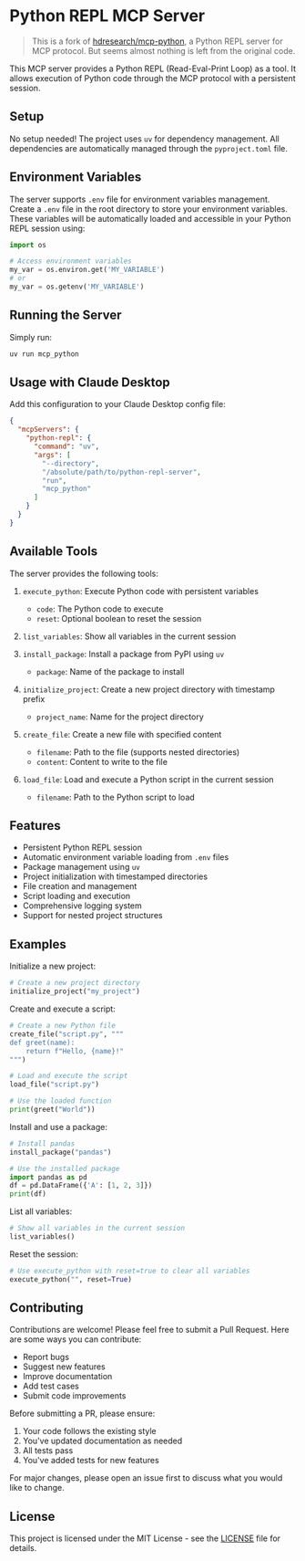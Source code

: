 # Python REPL MCP Server

> This is a fork of [hdresearch/mcp-python](https://github.com/hdresearch/mcp-python), a Python REPL server for MCP protocol. But seems almost nothing is left from the original code.

This MCP server provides a Python REPL (Read-Eval-Print Loop) as a tool. It allows execution of Python code through the MCP protocol with a persistent session.

## Setup

No setup needed! The project uses `uv` for dependency management. All dependencies are automatically managed through the `pyproject.toml` file.

## Environment Variables

The server supports `.env` file for environment variables management. Create a `.env` file in the root directory to store your environment variables. These variables will be automatically loaded and accessible in your Python REPL session using:

```python
import os

# Access environment variables
my_var = os.environ.get('MY_VARIABLE')
# or
my_var = os.getenv('MY_VARIABLE')
```

## Running the Server

Simply run:

```bash
uv run mcp_python
```

## Usage with Claude Desktop

Add this configuration to your Claude Desktop config file:

```json
{
  "mcpServers": {
    "python-repl": {
      "command": "uv",
      "args": [
        "--directory",
        "/absolute/path/to/python-repl-server",
        "run",
        "mcp_python"
      ]
    }
  }
}
```

## Available Tools

The server provides the following tools:

1. `execute_python`: Execute Python code with persistent variables
   - `code`: The Python code to execute
   - `reset`: Optional boolean to reset the session

2. `list_variables`: Show all variables in the current session

3. `install_package`: Install a package from PyPI using `uv`
   - `package`: Name of the package to install

4. `initialize_project`: Create a new project directory with timestamp prefix
   - `project_name`: Name for the project directory

5. `create_file`: Create a new file with specified content
   - `filename`: Path to the file (supports nested directories)
   - `content`: Content to write to the file

6. `load_file`: Load and execute a Python script in the current session
   - `filename`: Path to the Python script to load

## Features

- Persistent Python REPL session
- Automatic environment variable loading from `.env` files
- Package management using `uv`
- Project initialization with timestamped directories
- File creation and management
- Script loading and execution
- Comprehensive logging system
- Support for nested project structures

## Examples

Initialize a new project:

```python
# Create a new project directory
initialize_project("my_project")
```

Create and execute a script:

```python
# Create a new Python file
create_file("script.py", """
def greet(name):
    return f"Hello, {name}!"
""")

# Load and execute the script
load_file("script.py")

# Use the loaded function
print(greet("World"))
```

Install and use a package:

```python
# Install pandas
install_package("pandas")

# Use the installed package
import pandas as pd
df = pd.DataFrame({'A': [1, 2, 3]})
print(df)
```

List all variables:

```python
# Show all variables in the current session
list_variables()
```

Reset the session:

```python
# Use execute_python with reset=true to clear all variables
execute_python("", reset=True)
```

## Contributing

Contributions are welcome! Please feel free to submit a Pull Request. Here are some ways you can contribute:

- Report bugs
- Suggest new features
- Improve documentation
- Add test cases
- Submit code improvements

Before submitting a PR, please ensure:

1. Your code follows the existing style
2. You've updated documentation as needed
3. All tests pass
4. You've added tests for new features

For major changes, please open an issue first to discuss what you would like to change.

## License

This project is licensed under the MIT License - see the [LICENSE](LICENSE) file for details.
